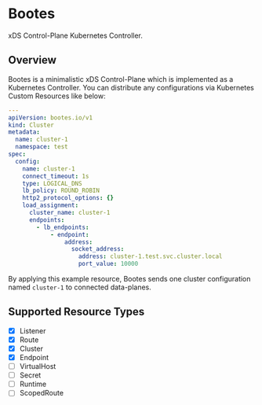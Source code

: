 # Bootes

xDS Control-Plane Kubernetes Controller.

## Overview

Bootes is a minimalistic xDS Control-Plane which is implemented as a Kubernetes Controller.
You can distribute any configurations via Kubernetes Custom Resources like below:

```yaml
---
apiVersion: bootes.io/v1
kind: Cluster
metadata:
  name: cluster-1
  namespace: test
spec:
  config:
    name: cluster-1
    connect_timeout: 1s
    type: LOGICAL_DNS
    lb_policy: ROUND_ROBIN
    http2_protocol_options: {}
    load_assignment:
      cluster_name: cluster-1
      endpoints:
        - lb_endpoints:
            - endpoint:
                address:
                  socket_address:
                    address: cluster-1.test.svc.cluster.local
                    port_value: 10000
```

By applying this example resource, Bootes sends one cluster configuration named `cluster-1` to connected data-planes.

## Supported Resource Types

- [x] Listener
- [x] Route
- [x] Cluster
- [x] Endpoint
- [ ] VirtualHost
- [ ] Secret
- [ ] Runtime
- [ ] ScopedRoute
